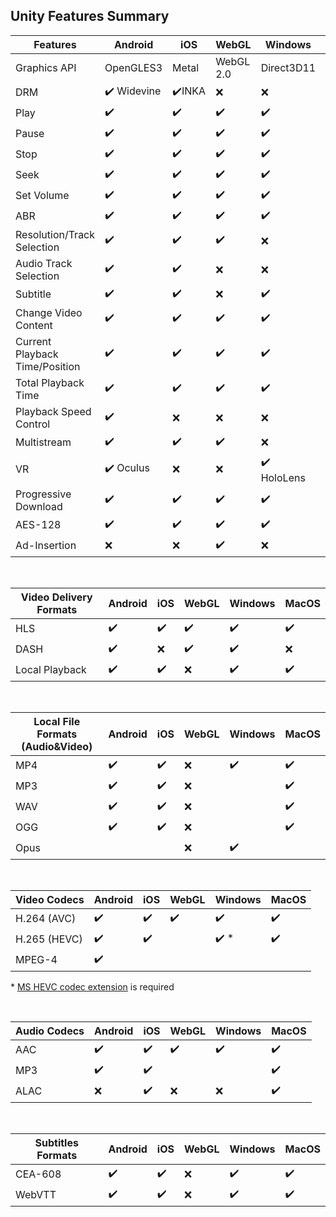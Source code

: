 ## Unity Features Summary

| **Features**                   | **Android**                 | **iOS**                | **WebGL**          | **Windows**                | **MacOS**          |
|--------------------------------|-----------------------------|------------------------|--------------------|----------------------------|--------------------|
| Graphics API                   | OpenGLES3                   | Metal                  | WebGL 2.0          | Direct3D11                 | Metal              |
| DRM                            | :heavy_check_mark: Widevine | :heavy_check_mark:INKA | :x:                | :x:                        | :x:                |
| Play                           | :heavy_check_mark:          | :heavy_check_mark:     | :heavy_check_mark: | :heavy_check_mark:         | :heavy_check_mark: |
| Pause                          | :heavy_check_mark:          | :heavy_check_mark:     | :heavy_check_mark: | :heavy_check_mark:         | :heavy_check_mark: |
| Stop                           | :heavy_check_mark:          | :heavy_check_mark:     | :heavy_check_mark: | :heavy_check_mark:         | :heavy_check_mark: |
| Seek                           | :heavy_check_mark:          | :heavy_check_mark:     | :heavy_check_mark: | :heavy_check_mark:         | :heavy_check_mark: |
| Set Volume                     | :heavy_check_mark:          | :heavy_check_mark:     | :heavy_check_mark: | :heavy_check_mark:         | :heavy_check_mark: |
| ABR                            | :heavy_check_mark:          | :heavy_check_mark:     | :heavy_check_mark: | :heavy_check_mark:         | :heavy_check_mark: |
| Resolution/Track Selection     | :heavy_check_mark:          | :heavy_check_mark:     | :heavy_check_mark: | :x:                        | :heavy_check_mark: |
| Audio Track Selection          | :heavy_check_mark:          | :heavy_check_mark:     | :x:                | :x:                        | :heavy_check_mark: |
| Subtitle                       | :heavy_check_mark:          | :heavy_check_mark:     | :x:                | :heavy_check_mark:         | :heavy_check_mark: |
| Change Video Content           | :heavy_check_mark:          | :heavy_check_mark:     | :heavy_check_mark: | :heavy_check_mark:         | :heavy_check_mark: |
| Current Playback Time/Position | :heavy_check_mark:          | :heavy_check_mark:     | :heavy_check_mark: | :heavy_check_mark:         | :heavy_check_mark: |
| Total Playback Time            | :heavy_check_mark:          | :heavy_check_mark:     | :heavy_check_mark: | :heavy_check_mark:         | :heavy_check_mark: |
| Playback Speed Control         | :heavy_check_mark:          | :x:                    | :x:                | :x:                        | :x:                |
| Multistream                    | :heavy_check_mark:          | :heavy_check_mark:     | :heavy_check_mark: | :x:                        | :heavy_check_mark: |
| VR                             | :heavy_check_mark: Oculus   | :x:                    | :x:                | :heavy_check_mark: HoloLens| :x:                |
| Progressive Download           | :heavy_check_mark:          | :heavy_check_mark:     | :heavy_check_mark: | :heavy_check_mark:         | :heavy_check_mark: |
| AES-128                        | :heavy_check_mark:          | :heavy_check_mark:     | :heavy_check_mark: | :heavy_check_mark:         | :heavy_check_mark: |
| Ad-Insertion                   | :x:                         | :x:                    | :heavy_check_mark: | :x:                        | :x:                |

<br>

| Video Delivery Formats | Android            | iOS                | WebGL              | Windows            | MacOS              |
|------------------------|--------------------|--------------------|--------------------|--------------------|--------------------|
| HLS                    | :heavy_check_mark: | :heavy_check_mark: | :heavy_check_mark: | :heavy_check_mark: | :heavy_check_mark: |
| DASH                   | :heavy_check_mark: | :x:                | :heavy_check_mark: | :heavy_check_mark: | :x:                |
| Local Playback         | :heavy_check_mark: | :heavy_check_mark: | :x:                | :heavy_check_mark: | :heavy_check_mark: |

<br>

| Local File Formats (Audio&Video) | Android            | iOS                | WebGL | Windows            | MacOS              |
|----------------------------------|--------------------|--------------------|-------|--------------------|--------------------|
| MP4                              | :heavy_check_mark: | :heavy_check_mark: | :x:   | :heavy_check_mark: | :heavy_check_mark: |
| MP3                              | :heavy_check_mark: | :heavy_check_mark: | :x:   |                    | :heavy_check_mark: |
| WAV                              | :heavy_check_mark: | :heavy_check_mark: | :x:   |                    | :heavy_check_mark: |
| OGG                              | :heavy_check_mark: | :heavy_check_mark: | :x:   |                    | :heavy_check_mark: |
| Opus                             |                    |                    | :x:   | :heavy_check_mark: |                    |

<br>

| Video Codecs | Android            | iOS                | WebGL              | Windows              | MacOS              |
|--------------|--------------------|--------------------|--------------------|----------------------|--------------------|
| H.264 (AVC)  | :heavy_check_mark: | :heavy_check_mark: | :heavy_check_mark: | :heavy_check_mark:   | :heavy_check_mark: |
| H.265 (HEVC) | :heavy_check_mark: | :heavy_check_mark: |                    | :heavy_check_mark: * | :heavy_check_mark: |
| MPEG-4       | :heavy_check_mark: |                    |                    |                      |                    |
<p>* <a href="https://apps.microsoft.com/store/detail/hevc-video-extensions/9NMZLZ57R3T7">MS HEVC codec extension</a> is required</p>
<br>

| Audio Codecs | Android            | iOS                | WebGL              | Windows            | MacOS              |
|--------------|--------------------|--------------------|--------------------|--------------------|--------------------|
| AAC          | :heavy_check_mark: | :heavy_check_mark: | :heavy_check_mark: | :heavy_check_mark: | :heavy_check_mark: |
| MP3          | :heavy_check_mark: | :heavy_check_mark: |                    |                    | :heavy_check_mark: |
| ALAC         | :x:                | :heavy_check_mark: | :x:                | :x:                | :heavy_check_mark: |

<br>

| Subtitles Formats | Android            | iOS                | WebGL              | Windows            | MacOS              |
|-------------------|--------------------|--------------------|--------------------|--------------------|--------------------|
| CEA-608           | :heavy_check_mark: | :heavy_check_mark: | :x:                | :heavy_check_mark: | :heavy_check_mark: |
| WebVTT            | :heavy_check_mark: | :heavy_check_mark: | :x:                | :heavy_check_mark: | :heavy_check_mark: |
